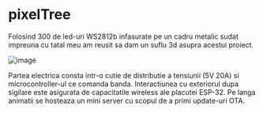 # pixelTree
<p align="center">
  <src="[https://picsum.photos/460/300](https://github.com/AndreiOp235/pixelTree/assets/42703353/846b348b-ffba-453f-84ba-8196a71f9004)">
</p>

Folosind 300 de led-uri WS2812b infasurate pe un cadru metalic sudat impreuna cu tatal meu am reusit sa dam un suflu 3d asupra acestui proiect.

![image](https://github.com/AndreiOp235/pixelTree/assets/42703353/c2d9548d-e6c6-443e-b75b-14b28ce1e58c)

Partea electrica consta intr-o cutie de distributie a tensiunii (5V 20A) si microcontroller-ul ce comanda banda. Interactiunea cu exteriorul dupa sigilare este asigurata de capacitatile wireless ale placutei ESP-32. Pe langa animatii se hosteaza un mini server cu scopul de a primi update-uri OTA.
